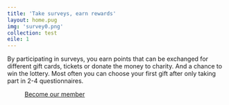 ```yaml
---
title: 'Take surveys, earn rewards'
layout: home.pug
img: 'survey0.png'
collection: test
eile: 1
---
```

By participating in surveys, you earn points that can be exchanged for different gift cards, tickets or
donate the money to charity. And a chance to win the lottery. Most often you can choose your first gift after only taking part in 2-4 questionnaires.
<figure><a href="sign-up.html" class="button action">Become our member</a></figure>